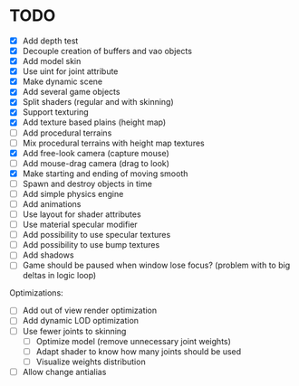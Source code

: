 # TODO

- [x] Add depth test
- [x] Decouple creation of buffers and vao objects
- [x] Add model skin
- [x] Use uint for joint attribute
- [x] Make dynamic scene
- [x] Add several game objects
- [x] Split shaders (regular and with skinning)
- [x] Support texturing
- [X] Add texture based plains (height map)
- [ ] Add procedural terrains
- [ ] Mix procedural terrains with height map textures
- [x] Add free-look camera (capture mouse)
- [ ] Add mouse-drag camera (drag to look)
- [x] Make starting and ending of moving smooth
- [ ] Spawn and destroy objects in time
- [ ] Add simple physics engine
- [ ] Add animations
- [ ] Use layout for shader attributes
- [ ] Use material specular modifier
- [ ] Add possibility to use specular textures
- [ ] Add possibility to use bump textures
- [ ] Add shadows
- [ ] Game should be paused when window lose focus?
      (problem with to big deltas in logic loop)

Optimizations:

- [ ] Add out of view render optimization
- [ ] Add dynamic LOD optimization
- [ ] Use fewer joints to skinning
  - [ ] Optimize model (remove unnecessary joint weights)
  - [ ] Adapt shader to know how many joints should be used
  - [ ] Visualize weights distribution
- [ ] Allow change antialias
